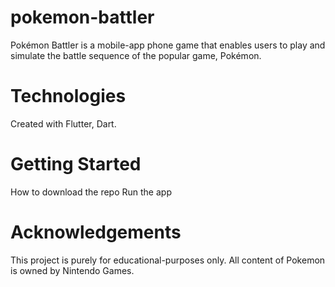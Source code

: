 # pokemon-battler

Pokémon Battler is a mobile-app phone game that enables users to play and simulate the battle sequence of the popular game, Pokémon.

# Technologies

Created with Flutter, Dart.

# Getting Started

How to download the repo
Run the app

# Acknowledgements

This project is purely for educational-purposes only.
All content of Pokemon is owned by Nintendo Games.
